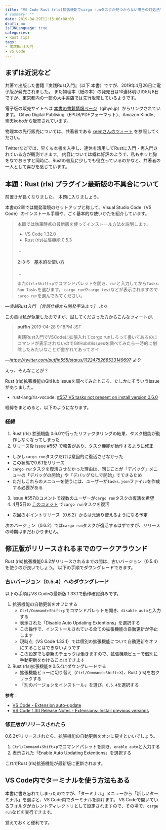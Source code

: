 ```yaml
---
title: "VS Code Rust (rls)拡張機能でcargo runタスクが見つからない場合の対処法"
# summary: ""
date: 2019-04-29T11:15:00+08:00
draft: no
isCJKLanguage: true
categories:
- Rust Tips
tags:
- 実践Rust入門
- VS Code
---
```


## まずは近況など

共著で出版した書籍『実践Rust入門』（以下 本書）ですが、2019年4月26日に電子版が発売されました。
また物理本（紙の本）の発売日は10連休明けの5月8日ですが、東京都内の一部の大手書店では先行販売しているようです。

電子版の販売サイトへは [本書の書籍情報ページ][book-info]（gihyo.jp）からリンクされています。
Gihyo Digital Publising（EPUB/PDFフォーマット）、Amazon Kindle、楽天koboから販売されています。

物理本の先行販売については、共著者である [κeenさんのツィート][presales] を参照してください。

[book-info]: http://gihyo.jp/book/2019/978-4-297-10559-4
[presales]: https://twitter.com/blackenedgold/status/1120501628858249217

Twitterなどでは、早くも本書を入手し、連休を活用してRustに入門・再入門されている方が観測できます。
内容については概ね好評のようで、私もホッと胸をなでおろすと同時に、Rustの普及に少しでも役立っているのかなと、共著者の一人として喜びを感じています。

## 本題：Rust (rls) プラグイン最新版の不具合について

前置きが長くなりました。
本題に入りましょう。

本書の2章では開発環境のセットアップと称して、Visual Studio Code（VS Code）のインストール手順や、ごく基本的な使いかたを紹介しています。

> 本節では執筆時点の最新版を使ってインストール方法を説明します。
>
> - VS Code 1.32.0
> - Rust (rls)拡張機能 0.5.3
>
> ...
>
> #### 2-3-5　基本的な使い方
> ...
>
> また`Ctrl`+`Shift`+`p`でコマンドパレットを開き、`run`と入力してから`Tasks: Run Tasks`を選びます。
> `cargo run`や`cargo test`などが表示されますので`cargo run`を選んでみてください。

_&mdash;実践Rust入門 ［言語仕様から開発手法まで］ より_

この章は私が執筆したのですが、試してくださった方からこんなツィートが、

> **puffin** 2019-04-28 9:18PM JST
>
> 実践Rust入門でVSCodeに拡張入れてcargo runしろって書いてあるのにコマンドが表示されないのでGitHubのissuesを調べてみたら一時的に削除したみたいなことが書かれてあってオイ

_&mdash;https://twitter.com/puffin555/status/1122475268533149697 より_

えっ、そんなことが？

Rust (rls)拡張機能のGitHub issueを調べてみたところ、たしかにそういうissueがありました。

- rust-lang/rls-vscode: [#557 VS tasks not present on install version 0.6.0][vscode-rls-557]

経緯をまとめると、以下のようになります。

[vscode-rls-557]: https://github.com/rust-lang/rls-vscode/issues/557

### 経緯

1. Rust (rls) 拡張機能 0.6.0で行ったリファクタリングの結果、タスク機能が動作しなくなってしまった
2. リリース後 issue #557 で報告があり、タスク機能が動作するように修正
  - しかし`cargo run`タスクだけは意図的に復活させなかった
  - この状態で0.6.1をリリース
  - `cargo run`タスクを復活させなかった理由は、同じことが「デバッグ」メニューの「デバッグの開始」や「デバッグなしで開始」でできるため
  - ただしこれらのメニューを使うには、ユーザーが`tasks.json`ファイルを作成する必要がある
3. Issue #557のコメントで複数のユーザーが`cargo run`タスクの復活を希望
4. 4月5日の [このコミット][vscode-rls-commit] で`cargo run`タスクを復活
  - 次回のポイントリリース（0.6.2）からは元通り使えるようになる予定

次のバージョン（0.6.2）では`cargo run`タスクが復活するはずですが、リリースの時期はまだわかりません。

[vscode-rls-commit]: https://github.com/rust-lang/rls-vscode/commit/ff119775bdd8760c94502036ec6af431e7f6fede

## 修正版がリリースされるまでのワークアラウンド

Rust (rls)拡張機能0.6.2がリリースされるまでの間は、古いバージョン（0.5.4）を使うのが良いでしょう。
以下の手順でダウングレードできます。

### 古いバージョン（0.5.4）へのダウングレード

以下の手順はVS Codeの最新版 1.33.1で動作確認済みです。

1. 拡張機能の自動更新をオフにする
   - `Ctrl/Command`+`Shift`+`p`でコマンドパレットを開き、`disable auto`と入力する
   - 表示された「Disable Auto Updating Extentions」を選択する
   - この操作で、インストールされている全ての拡張機能の自動更新が停止します
   - 現時点（VS Code 1.33.1）では個別の拡張機能について自動更新をオフにすることはできないようです
   - この設定でも更新のチェックは働きますので、拡張機能ビューで個別に手動更新をかけることはできます
2. Rust (rls)拡張機能を0.5.4にダウングレードする
   - 拡張機能ビューに切り替え（`Ctrl/Command`+`Shift`+`X`）、Rust (rls)を右クリックする
   - 「別のバージョンをインストール」を選び、`0.5.4`を選択する

**参考**：

- [VS Code - Extension auto-update][vscode-auto-ext-update]
- [VS Code 1.30 Release Notes - Extensions: Install previous versions][vscode-install-prev-ext]

[vscode-auto-ext-update]: https://code.visualstudio.com/docs/editor/extension-gallery#_extension-autoupdate
[vscode-install-prev-ext]: https://code.visualstudio.com/updates/v1_30#_install-previous-versions

### 修正版がリリースされたら

0.6.2がリリースされたら、拡張機能の自動更新をオンに戻すといいでしょう。

1. `Ctrl/Command`+`Shift`+`p`でコマンドパレットを開き、`enable auto`と入力する
2. 表示された「Enable Auto Updating Extentions」を選択する

これでRust (rls)拡張機能が最新版に更新されます。

## VS Code内でターミナルを使う方法もある

本書に書き忘れてしまったのですが、「ターミナル」メニューから「新しいターミナル」を選ぶと、VS Code内でターミナルを開けます。
VS Codeで開いているフォルダがカレントディレクトリとして設定されますので、その場で、`carge run`などを実行できます。

覚えておくと便利です。
